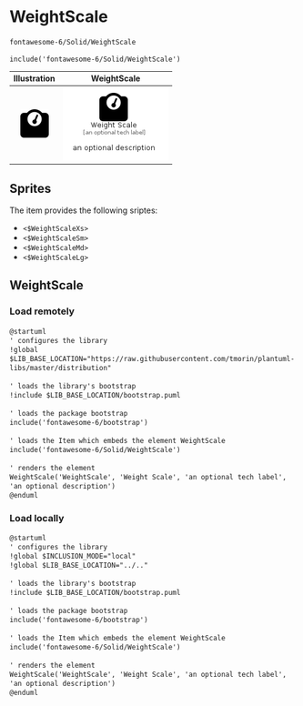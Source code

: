 # WeightScale


```text
fontawesome-6/Solid/WeightScale
```

```text
include('fontawesome-6/Solid/WeightScale')
```



| Illustration | WeightScale |
| :---: | :---: |
| ![illustration for Illustration](../../fontawesome-6/Solid/WeightScale.png) | ![illustration for WeightScale](../../fontawesome-6/Solid/WeightScale.Local.png) |



## Sprites
The item provides the following sriptes:

- `<$WeightScaleXs>`
- `<$WeightScaleSm>`
- `<$WeightScaleMd>`
- `<$WeightScaleLg>`





## WeightScale

### Load remotely
```plantuml
@startuml
' configures the library
!global $LIB_BASE_LOCATION="https://raw.githubusercontent.com/tmorin/plantuml-libs/master/distribution"

' loads the library's bootstrap
!include $LIB_BASE_LOCATION/bootstrap.puml

' loads the package bootstrap
include('fontawesome-6/bootstrap')

' loads the Item which embeds the element WeightScale
include('fontawesome-6/Solid/WeightScale')

' renders the element
WeightScale('WeightScale', 'Weight Scale', 'an optional tech label', 'an optional description')
@enduml
```

### Load locally
```plantuml
@startuml
' configures the library
!global $INCLUSION_MODE="local"
!global $LIB_BASE_LOCATION="../.."

' loads the library's bootstrap
!include $LIB_BASE_LOCATION/bootstrap.puml

' loads the package bootstrap
include('fontawesome-6/bootstrap')

' loads the Item which embeds the element WeightScale
include('fontawesome-6/Solid/WeightScale')

' renders the element
WeightScale('WeightScale', 'Weight Scale', 'an optional tech label', 'an optional description')
@enduml
```

